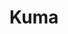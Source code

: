 ---
codehost: https://github.com/https://github.com/Kong/kuma
logohandle: kumaio
sort: kuma
title: Kuma
twitter: https://x.com/KumaMesh
website: https://kuma.io/
---
